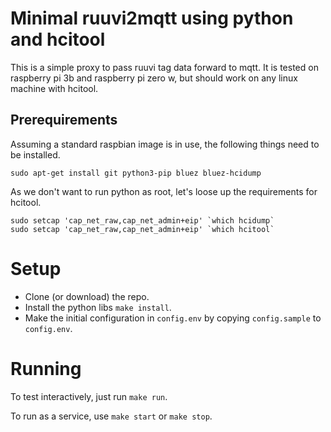 # Minimal ruuvi2mqtt using python and hcitool

This is a simple proxy to pass ruuvi tag data forward to mqtt. It is tested on raspberry pi 3b and raspberry pi zero w, but should work on any linux machine with hcitool.

## Prerequirements

Assuming a standard raspbian image is in use, the following things need to be installed.

```
sudo apt-get install git python3-pip bluez bluez-hcidump
```

As we don't want to run python as root, let's loose up the requirements for hcitool.

```
sudo setcap 'cap_net_raw,cap_net_admin+eip' `which hcidump`
sudo setcap 'cap_net_raw,cap_net_admin+eip' `which hcitool`
```


# Setup

- Clone (or download) the repo.
- Install the python libs `make install`.
- Make the initial configuration in `config.env` by copying `config.sample` to `config.env`.

# Running

To test interactively, just run `make run`.

To run as a service, use `make start` or `make stop`.